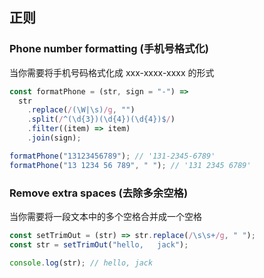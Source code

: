 ## 正则

### Phone number formatting (手机号格式化)

当你需要将手机号码格式化成 xxx-xxxx-xxxx 的形式

```js
const formatPhone = (str, sign = "-") =>
  str
    .replace(/(\W|\s)/g, "")
    .split(/^(\d{3})(\d{4})(\d{4})$/)
    .filter((item) => item)
    .join(sign);

formatPhone("13123456789"); // '131-2345-6789'
formatPhone("13 1234 56 789", " "); // '131 2345 6789'
```

### Remove extra spaces (去除多余空格)

当你需要将一段文本中的多个空格合并成一个空格

```js
const setTrimOut = (str) => str.replace(/\s\s+/g, " ");
const str = setTrimOut("hello,   jack");

console.log(str); // hello, jack
```
